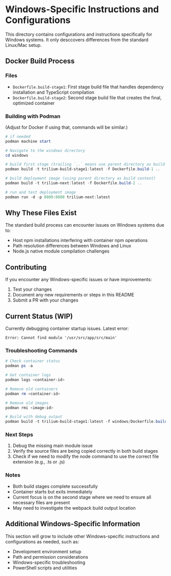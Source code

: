 # Windows-Specific Instructions and Configurations

This directory contains configurations and instructions specifically for Windows systems. It only desccovers differences from the standard Linux/Mac setup.

## Docker Build Process

### Files
- `Dockerfile.build-stage1`: First stage build file that handles dependency installation and TypeScript compilation
- `Dockerfile.build-stage2`: Second stage build file that creates the final, optimized container

### Building with Podman
(Adjust for Docker if using that, commands will be similar.)

```powershell
# if needed
podman machine start 

# Navigate to the windows directory
cd windows

# build first stage (trailing `..` means use parent directory as build context)
podman build -t trilium-build-stage1:latest -f Dockerfile.build-1 ..

# build deployment image (using parent directory as build context)
podman build -t trilium-next:latest -f Dockerfile.build-2 ..

# run and test deployment image
podman run -d -p 8080:8080 trilium-next:latest
```

## Why These Files Exist

The standard build process can encounter issues on Windows systems due to:
- Host npm installations interfering with container npm operations
- Path resolution differences between Windows and Linux
- Node.js native module compilation challenges

## Contributing

If you encounter any Windows-specific issues or have improvements:
1. Test your changes
2. Document any new requirements or steps in this README
3. Submit a PR with your changes

## Current Status (WIP)

Currently debugging container startup issues. Latest error:
```
Error: Cannot find module '/usr/src/app/src/main'
```

### Troubleshooting Commands

```powershell
# Check container status
podman ps -a

# Get container logs
podman logs <container-id>

# Remove old containers
podman rm <container-id>

# Remove old images
podman rmi <image-id>

# Build with debug output
podman build -t trilium-build-stage1:latest -f windows/Dockerfile.build-1 .. --log-level=debug
```

### Next Steps
1. Debug the missing main module issue
2. Verify the source files are being copied correctly in both build stages
3. Check if we need to modify the node command to use the correct file extension (e.g., .ts or .js)

### Notes
- Both build stages complete successfully
- Container starts but exits immediately
- Current focus is on the second stage where we need to ensure all necessary files are present
- May need to investigate the webpack build output location

## Additional Windows-Specific Information

This section will grow to include other Windows-specific instructions and configurations as needed, such as:
- Development environment setup
- Path and permission considerations
- Windows-specific troubleshooting
- PowerShell scripts and utilities
